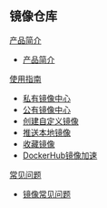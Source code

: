 ## 镜像仓库

[产品简介]()
 
  * [产品简介](容器服务/镜像仓库/产品简介/产品简介.md)

[使用指南]()

  * [私有镜像中心](容器服务/镜像仓库/使用指南/私有镜像中心.md)
  * [公有镜像中心](容器服务/镜像仓库/使用指南/公有镜像中心.md)
  * [创建自定义镜像](容器服务/镜像仓库/使用指南/创建自定义镜像.md)
  * [推送本地镜像](容器服务/镜像仓库/使用指南/推送本地镜像.md)
  * [收藏镜像](容器服务/镜像仓库/使用指南/收藏镜像.md)
  * [DockerHub镜像加速](容器服务/镜像仓库/使用指南/DockerHub镜像加速.md)

[常见问题]()

  * [镜像常见问题](容器服务/镜像仓库/常见问题/镜像常见问题.md)